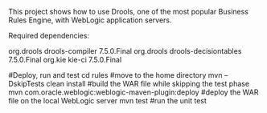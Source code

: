 This project shows how to use Drools, one of the most popular Business Rules Engine, with WebLogic application servers.

Required dependencies:

<dependency>
  <groupId>org.drools</groupId>
  <artifactId>drools-compiler</artifactId>
  <version>7.5.0.Final</version>
</dependency>
<dependency>
  <groupId>org.drools</groupId>
  <artifactId>drools-decisiontables</artifactId>
  <version>7.5.0.Final</version>
</dependency>
<dependency>
  <groupId>org.kie</groupId>
  <artifactId>kie-ci</artifactId>
  <version>7.5.0.Final</version>
</dependency>

#Deploy, run and test
cd rules                                             #move to the home directory
mvn –DskipTests clean install                        #build the WAR file while skipping the test phase
mvn com.oracle.weblogic:weblogic-maven-plugin:deploy #deploy the WAR file on the local WebLogic server
mvn test                                             #run the unit test
